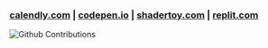 ### [calendly.com](https://calendly.com/rafaelcastrocouto) | [codepen.io](https://codepen.io/rafaelcastrocouto) | [shadertoy.com](https://www.shadertoy.com/user/rafaelcastrocouto) | [replit.com](https://replit.com/@rafaelcastrocouto)

![Github Contributions](https://github-readme-streak-stats.herokuapp.com/?user=rafaelcastrocouto&hide_border=true)
